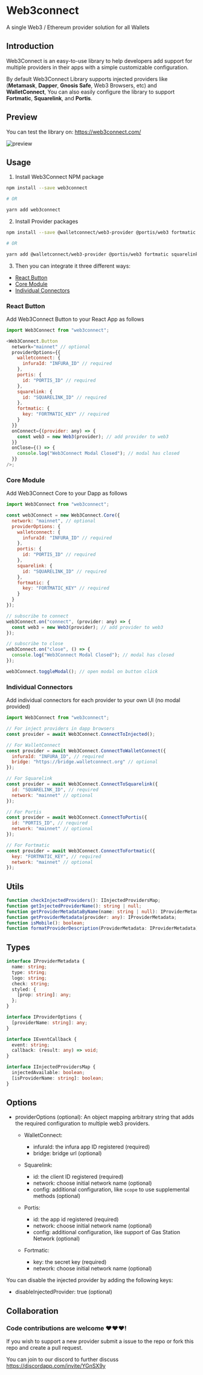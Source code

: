 # Web3connect

A single Web3 / Ethereum provider solution for all Wallets

## Introduction

Web3Connect is an easy-to-use library to help developers add support for multiple providers in their apps with a simple customizable configuration.

By default Web3Connect Library supports injected providers like (**Metamask**, **Dapper**, **Gnosis Safe**, Web3 Browsers, etc) and **WalletConnect**, You can also easily configure the library to support **Fortmatic**, **Squarelink**, and **Portis**.

## Preview

You can test the library on: https://web3connect.com/

![preview](./images/preview.gif)

## Usage

1. Install Web3Connect NPM package

```bash
npm install --save web3connect

# OR

yarn add web3connect
```

2. Install Provider packages

```bash
npm install --save @walletconnect/web3-provider @portis/web3 fortmatic squarelink

# OR

yarn add @walletconnect/web3-provider @portis/web3 fortmatic squarelink
```

3. Then you can integrate it three different ways:

- [React Button](#React-Button)
- [Core Module](#Core-Module)
- [Individual Connectors](#Individual-Connectors)

### React Button

Add Web3Connect Button to your React App as follows

```js
import Web3Connect from "web3connect";

<Web3Connect.Button
  network="mainnet" // optional
  providerOptions={{
    walletconnect: {
      infuraId: "INFURA_ID" // required
    },
    portis: {
      id: "PORTIS_ID" // required
    },
    squarelink: {
      id: "SQUARELINK_ID" // required
    },
    fortmatic: {
      key: "FORTMATIC_KEY" // required
    }
  }}
  onConnect={(provider: any) => {
    const web3 = new Web3(provider); // add provider to web3
  }}
  onClose={() => {
    console.log("Web3Connect Modal Closed"); // modal has closed
  }}
/>;
```

### Core Module

Add Web3Connect Core to your Dapp as follows

```js
import Web3Connect from "web3connect";

const web3Connect = new Web3Connect.Core({
  network: "mainnet", // optional
  providerOptions: {
    walletconnect: {
      infuraId: "INFURA_ID" // required
    },
    portis: {
      id: "PORTIS_ID" // required
    },
    squarelink: {
      id: "SQUARELINK_ID" // required
    },
    fortmatic: {
      key: "FORTMATIC_KEY" // required
    }
  }
});

// subscribe to connect
web3Connect.on("connect", (provider: any) => {
  const web3 = new Web3(provider); // add provider to web3
});

// subscribe to close
web3Connect.on("close", () => {
  console.log("Web3Connect Modal Closed"); // modal has closed
});

web3Connect.toggleModal(); // open modal on button click
```

### Individual Connectors

Add individual connectors for each provider to your own UI (no modal provided)

```js
import Web3Connect from "web3connect";

// For inject providers in dapp browsers
const provider = await Web3Connect.ConnectToInjected();

// For WalletConnect
const provider = await Web3Connect.ConnectToWalletConnect({
  infuraId: "INFURA_ID", // required
  bridge: "https://bridge.walletconnect.org" // optional
});

// For Squarelink
const provider = await Web3Connect.ConnectToSquarelink({
  id: "SQUARELINK_ID", // required
  network: "mainnet" // optional
});

// For Portis
const provider = await Web3Connect.ConnectToPortis({
  id: "PORTIS_ID", // required
  network: "mainnet" // optional
});

// For Fortmatic
const provider = await Web3Connect.ConnectToFortmatic({
  key: "FORTMATIC_KEY", // required
  network: "mainnet" // optional
});
```

## Utils

```typescript
function checkInjectedProviders(): IInjectedProvidersMap;
function getInjectedProviderName(): string | null;
function getProviderMetadataByName(name: string | null): IProviderMetadata;
function getProviderMetadata(provider: any): IProviderMetadata;
function isMobile(): boolean;
function formatProviderDescription(ProviderMetadata: IProviderMetadata);
```

## Types

```typescript
interface IProviderMetadata {
  name: string;
  type: string;
  logo: string;
  check: string;
  styled: {
    [prop: string]: any;
  };
}

interface IProviderOptions {
  [providerName: string]: any;
}

interface IEventCallback {
  event: string;
  callback: (result: any) => void;
}

interface IInjectedProvidersMap {
  injectedAvailable: boolean;
  [isProviderName: string]: boolean;
}
```

## Options

- providerOptions (optional): An object mapping arbitrary string that adds the required configuration to multiple web3 providers.

  - WalletConnect:

    - infuraId: the infura app ID registered (required)
    - bridge: bridge url (optional)

  - Squarelink:

    - id: the client ID registered (required)
    - network: choose initial network name (optional)
    - config: additional configuration, like `scope` to use supplemental methods (optional)

  - Portis:

    - id: the app id registered (required)
    - network: choose initial network name (optional)
    - config: additional configuration, like support of Gas Station Network (optional)

  - Fortmatic:

    - key: the secret key (required)
    - network: choose initial network name (optional)

You can disable the injected provider by adding the following keys:

- disableInjectedProvider: true (optional)

## Collaboration

### Code contributions are welcome ❤️❤️❤️!

If you wish to support a new provider submit a issue to the repo or fork this repo and create a pull request.

You can join to our discord to further discuss https://discordapp.com/invite/YGnSX9y
